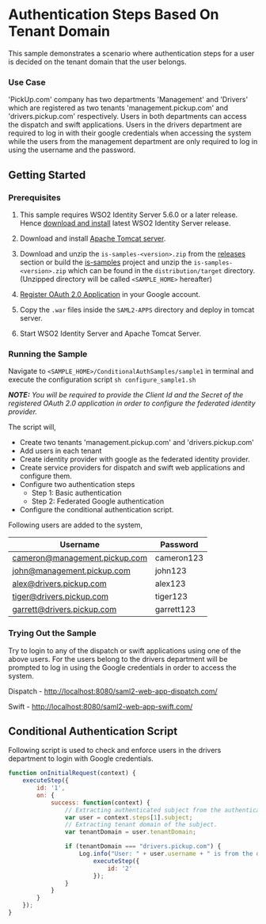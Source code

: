 # Authentication Steps Based On Tenant Domain

This sample demonstrates a scenario where authentication steps for a user is decided on the tenant domain that the user 
belongs.

### Use Case

'PickUp.com' company has two departments 'Management' and 'Drivers' which  are registered as two tenants 
'management.pickup.com' and 'drivers.pickup.com' respectively. Users in both departments can access the dispatch and 
swift applications. Users in the drivers department are required to log in with their google credentials when accessing 
the system while the users from the management department are only required to log in using the username and the 
password.

## Getting Started

### Prerequisites

1. This sample requires WSO2 Identity Server 5.6.0 or a later release. Hence 
   [download and install](https://docs.wso2.com/display/IS560/Installing+on+Linux+or+OS+X) latest WSO2 Identity Server 
   release.

2. Download and install [Apache Tomcat server](https://tomcat.apache.org/download-80.cgi).

3. Download and unzip the `is-samples-<version>.zip` from the [releases](https://github.com/wso2/samples-is/releases) 
   section or build the [is-samples](https://github.com/wso2/samples-is) project and unzip the 
   `is-samples-<version>.zip` which can be found in the `distribution/target` directory. (Unzipped directory will be 
   called `<SAMPLE_HOME>` hereafter)
   
4. [Register OAuth 2.0 Application](https://docs.wso2.com/display/IS560/Configuring+Google) in your Google account. 
   
5. Copy the `.war` files inside the `SAML2-APPS` directory and deploy in tomcat server.

6. Start WSO2 Identity Server and Apache Tomcat Server.

### Running the Sample

Navigate to `<SAMPLE_HOME>/ConditionalAuthSamples/sample1` in terminal and execute the configuration script 
`sh configure_sample1.sh`

***NOTE:*** *You will be required to provide the Client Id and the Secret of the registered OAuth 2.0 application in
order to configure the federated identity provider.*

The script will,
- Create two tenants 'management.pickup.com' and 'drivers.pickup.com'
- Add users in each tenant
- Create identity provider with google as the federated identity provider.
- Create service providers for dispatch and swift web applications and configure them.
- Configure two authentication steps
  * Step 1: Basic authentication
  * Step 2: Federated Google authentication
- Configure the conditional authentication script.

Following users are added to the system,
  
| Username                     | Password   |
|------------------------------|------------|
|cameron@management.pickup.com | cameron123 |
|john@management.pickup.com    | john123    |
|alex@drivers.pickup.com       | alex123    |
|tiger@drivers.pickup.com      | tiger123   |
|garrett@drivers.pickup.com    | garrett123 |

### Trying Out the Sample

Try to login to any of the dispatch or swift applications using one of the above users. For the users belong to the
drivers department will be prompted to log in using the Google credentials in order to access the system.

Dispatch - [http://localhost:8080/saml2-web-app-dispatch.com/](http://localhost:8080/saml2-web-app-dispatch.com/)

Swift - [http://localhost:8080/saml2-web-app-swift.com/](http://localhost:8080/saml2-web-app-swift.com/)

## Conditional Authentication Script

Following script is used to check and enforce users in the drivers department to login with Google credentials.

```javascript
function onInitialRequest(context) {
    executeStep({
        id: '1',
        on: {
            success: function(context) {
                // Extracting authenticated subject from the authenticated step 1.
                var user = context.steps[1].subject;
                // Extracting tenant domain of the subject.
                var tenantDomain = user.tenantDomain;

                if (tenantDomain === "drivers.pickup.com") {
                    Log.info("User: " + user.username + " is from the drivers.pickup.com tenant.");
                        executeStep({
                            id: '2'
                        });
                }
            }
        }
    });
}
```
